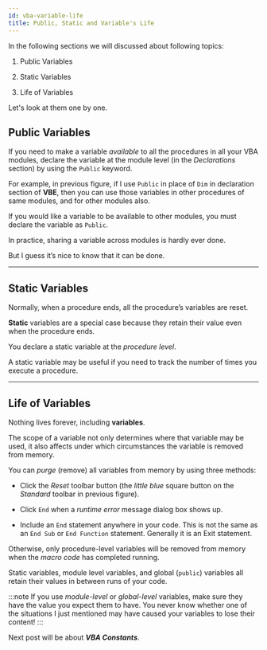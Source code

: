 ```yaml
---
id: vba-variable-life
title: Public, Static and Variable's Life
---
```


In the following sections we will discussed about following topics: 

1. Public Variables

2. Static Variables

3. Life of Variables

Let's look at them one by one.

## Public Variables

If you need to make a variable *available* to all the procedures in all your VBA modules, declare the variable at the module level (in the *Declarations* section) by using the `Public` keyword. 

For example, in previous figure, if I use `Public` in place of `Dim` in declaration section of **VBE**, then you can use those variables in other procedures of same modules, and for other modules also. 

If you would like a variable to be available to other modules, you must declare the variable as `Public`. 

In practice, sharing a variable across modules is hardly ever done. 

But I guess it’s nice to know that it can be done. 

---

## Static Variables

Normally, when a procedure ends, all the procedure’s variables are reset. 

**Static** variables are a special case because they retain their value even when the procedure ends. 

You declare a static variable at the *procedure level*. 

A static variable may be useful if you need to track the number of times you execute a procedure. 

---

## Life of Variables

Nothing lives forever, including **variables**. 

The scope of a variable not only determines where that variable may be used, it also affects under which circumstances the variable is removed from memory. 

You can *purge* (remove) all variables from memory by using three methods:

* Click the *Reset* toolbar button (the *little blue* square button on the *Standard* toolbar in previous figure).

* Click `End` when a *runtime error* message dialog box shows up.

* Include an `End` statement anywhere in your code. This is not the same as an `End Sub` or `End Function` statement. Generally it is an Exit statement. 

Otherwise, only procedure-level variables will be removed from memory when the *macro code* has completed running.
 
Static variables, module level variables, and global (`public`) variables all retain their values in between runs of your code. 

:::note
If you use *module-level* or *global-level* variables, make sure they have the value you expect them to have. You never know whether one of the situations I just mentioned may have caused your variables to lose their content! 
:::

Next post will be about ***VBA Constants***.

